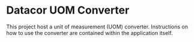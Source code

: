 # Datacor UOM Converter

This project host a unit of measurement (UOM) converter. Instructions on how to use the converter are contained within the application itself.
